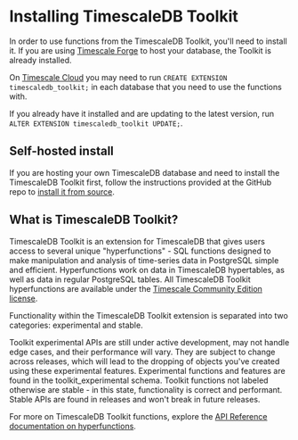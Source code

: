 # Installing TimescaleDB Toolkit

In order to use functions from the TimescaleDB Toolkit, you'll need to install
it. If you are using [Timescale Forge][] to host your database, the Toolkit is already
installed.

On [Timescale Cloud][] you may need to run `CREATE EXTENSION timescaledb_toolkit;`
in each database that you need to use the functions with.

If you already have it installed and are updating to the latest version, run
`ALTER EXTENSION timescaledb_toolkit UPDATE;`.

## Self-hosted install

If you are hosting your own TimescaleDB database and need to install the TimescaleDB
Toolkit first, follow the instructions provided at the GitHub repo to [install it
from source][install-source].

## What is TimescaleDB Toolkit?

TimescaleDB Toolkit is an extension for TimescaleDB that gives users access to several unique "hyperfunctions" - SQL functions designed to make manipulation and analysis of time-series data in PostgreSQL simple and efficient. Hyperfunctions work on data in TimescaleDB hypertables, as well as data in regular PostgreSQL tables. All TimescaleDB Toolkit hyperfunctions
are available under the [Timescale Community Edition license](ts-license).

Functionality within the TimescaleDB Toolkit extension is separated into two categories: experimental and stable.

<highlight type="warning">
Toolkit experimental APIs are still under active development, may not handle edge cases, and their performance will vary. They are subject to change across releases, which will lead to the dropping of objects you've created using these experimental features. Experimental functions and features are found in the toolkit_experimental schema.
</highlight>

<highlight type="important">
Toolkit functions not labeled otherwise are stable - in this state, functionality is correct and performant. Stable APIs are found in releases and won't break in future releases.
</highlight>

For more on TimescaleDB Toolkit functions, explore the [API Reference documentation on hyperfunctions](/api/:currentVersion:/hyperfunctions/).

[timescale forge]: /timescale-forge/:currentVersion:/
[timescale cloud]: /timescale-cloud/:currentVersion:/
[install-source]: https://github.com/timescale/timescaledb-toolkit#-installing-from-source
[ts-license]: https://www.timescale.com/legal/licenses

